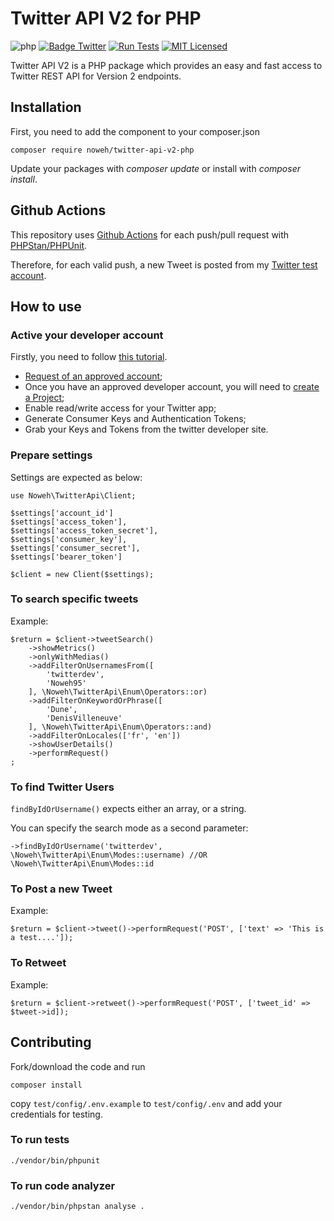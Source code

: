 # Twitter API V2 for PHP

![php](https://img.shields.io/badge/PHP-v7.3-828cb7.svg?style=flat-square)
[![Badge Twitter](https://img.shields.io/endpoint?url=https%3A%2F%2Ftwbadges.glitch.me%2Fbadges%2Fv2)](https://developer.twitter.com/en/docs/twitter-api)
[![Run Tests](https://github.com/noweh/twitter-api-v2-php/actions/workflows/run-tests.yml/badge.svg)](https://github.com/noweh/twitter-api-v2-php/actions/workflows/run-tests.yml)
[![MIT Licensed](https://img.shields.io/badge/license-MIT-brightgreen.svg?style=flat-square)](licence.md)

Twitter API V2 is a PHP package which provides an easy and fast access to Twitter REST API for Version 2 endpoints.

## Installation
First, you need to add the component to your composer.json
```
composer require noweh/twitter-api-v2-php
```
Update your packages with *composer update* or install with *composer install*.

## Github Actions

This repository uses [Github Actions](https://github.com/noweh/twitter-api-v2-php/actions) for each push/pull request with [PHPStan/PHPUnit](/.github/workflows/run-tests.yml).

Therefore, for each valid push, a new Tweet is posted from my [Twitter test account](https://twitter.com/SteveBOTgers/status/1462816862392127491).

## How to use

### Active your developer account
Firstly, you need to follow [this tutorial](https://developer.twitter.com/en/docs/tutorials/getting-started-with-r-and-v2-of-the-twitter-api).
- [Request of an approved account](https://developer.twitter.com/en/apply-for-access);
- Once you have an approved developer account, you will need to [create a Project](https://developer.twitter.com/en/docs/projects/overview);
- Enable read/write access for your Twitter app;
- Generate Consumer Keys and Authentication Tokens;
- Grab your Keys and Tokens from the twitter developer site.

### Prepare settings
Settings are expected as below:

    use Noweh\TwitterApi\Client;

    $settings['account_id']
    $settings['access_token'],
    $settings['access_token_secret'],
    $settings['consumer_key'],
    $settings['consumer_secret'],
    $settings['bearer_token']

    $client = new Client($settings);

### To search specific tweets
Example:

    $return = $client->tweetSearch()
        ->showMetrics()
        ->onlyWithMedias()
        ->addFilterOnUsernamesFrom([
            'twitterdev',
            'Noweh95'
        ], \Noweh\TwitterApi\Enum\Operators::or)
        ->addFilterOnKeywordOrPhrase([
            'Dune',
            'DenisVilleneuve'
        ], \Noweh\TwitterApi\Enum\Operators::and)
        ->addFilterOnLocales(['fr', 'en'])
        ->showUserDetails()
        ->performRequest()
    ;

### To find Twitter Users
`findByIdOrUsername()` expects either an array, or a string.

You can specify the search mode as a second parameter:

    ->findByIdOrUsername('twitterdev', \Noweh\TwitterApi\Enum\Modes::username) //OR \Noweh\TwitterApi\Enum\Modes::id

### To Post a new Tweet
Example:

    $return = $client->tweet()->performRequest('POST', ['text' => 'This is a test....']);

### To Retweet

Example:
    
    $return = $client->retweet()->performRequest('POST', ['tweet_id' => $tweet->id]);

## Contributing
Fork/download the code and run

`composer install`

copy `test/config/.env.example` to `test/config/.env` and add your credentials for testing.

### To run tests

`./vendor/bin/phpunit`

### To run code analyzer

`./vendor/bin/phpstan analyse .`
